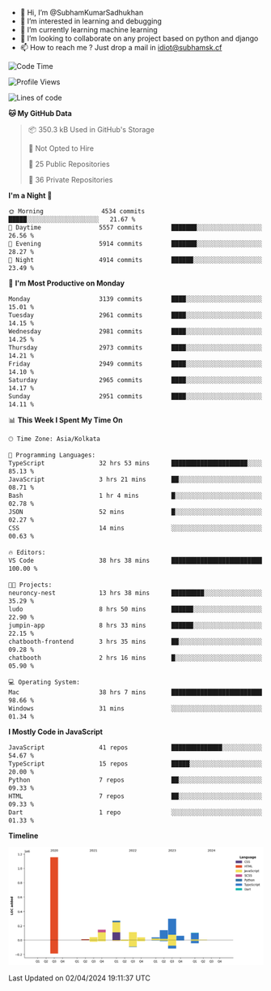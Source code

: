 - 👋 Hi, I’m @SubhamKumarSadhukhan
- 👀 I’m interested in learning and debugging
- 🌱 I’m currently learning machine learning
- 💞️ I’m looking to collaborate on any project based on python and django
- 📫 How to reach me ?
      Just drop a mail in idiot@subhamsk.cf

<!---
SubhamKumarSadhukhan/SubhamKumarSadhukhan is a ✨ special ✨ repository because its `README.md` (this file) appears on your GitHub profile.
You can click the Preview link to take a look at your changes.
--->


<!--START_SECTION:waka-->
![Code Time](http://img.shields.io/badge/Code%20Time-2%2C078%20hrs%2051%20mins-blue)

![Profile Views](http://img.shields.io/badge/Profile%20Views-0-blue)

![Lines of code](https://img.shields.io/badge/From%20Hello%20World%20I%27ve%20Written-2.4%20million%20lines%20of%20code-blue)

**🐱 My GitHub Data** 

> 📦 350.3 kB Used in GitHub's Storage 
 > 
> 🚫 Not Opted to Hire
 > 
> 📜 25 Public Repositories 
 > 
> 🔑 36 Private Repositories 
 > 
**I'm a Night 🦉** 

```text
🌞 Morning                4534 commits        █████░░░░░░░░░░░░░░░░░░░░   21.67 % 
🌆 Daytime                5557 commits        ███████░░░░░░░░░░░░░░░░░░   26.56 % 
🌃 Evening                5914 commits        ███████░░░░░░░░░░░░░░░░░░   28.27 % 
🌙 Night                  4914 commits        ██████░░░░░░░░░░░░░░░░░░░   23.49 % 
```
📅 **I'm Most Productive on Monday** 

```text
Monday                   3139 commits        ████░░░░░░░░░░░░░░░░░░░░░   15.01 % 
Tuesday                  2961 commits        ████░░░░░░░░░░░░░░░░░░░░░   14.15 % 
Wednesday                2981 commits        ████░░░░░░░░░░░░░░░░░░░░░   14.25 % 
Thursday                 2973 commits        ████░░░░░░░░░░░░░░░░░░░░░   14.21 % 
Friday                   2949 commits        ████░░░░░░░░░░░░░░░░░░░░░   14.10 % 
Saturday                 2965 commits        ████░░░░░░░░░░░░░░░░░░░░░   14.17 % 
Sunday                   2951 commits        ████░░░░░░░░░░░░░░░░░░░░░   14.11 % 
```


📊 **This Week I Spent My Time On** 

```text
🕑︎ Time Zone: Asia/Kolkata

💬 Programming Languages: 
TypeScript               32 hrs 53 mins      █████████████████████░░░░   85.13 % 
JavaScript               3 hrs 21 mins       ██░░░░░░░░░░░░░░░░░░░░░░░   08.71 % 
Bash                     1 hr 4 mins         █░░░░░░░░░░░░░░░░░░░░░░░░   02.78 % 
JSON                     52 mins             █░░░░░░░░░░░░░░░░░░░░░░░░   02.27 % 
CSS                      14 mins             ░░░░░░░░░░░░░░░░░░░░░░░░░   00.63 % 

🔥 Editors: 
VS Code                  38 hrs 38 mins      █████████████████████████   100.00 % 

🐱‍💻 Projects: 
neuroncy-nest            13 hrs 38 mins      █████████░░░░░░░░░░░░░░░░   35.29 % 
ludo                     8 hrs 50 mins       ██████░░░░░░░░░░░░░░░░░░░   22.90 % 
jumpin-app               8 hrs 33 mins       ██████░░░░░░░░░░░░░░░░░░░   22.15 % 
chatbooth-frontend       3 hrs 35 mins       ██░░░░░░░░░░░░░░░░░░░░░░░   09.28 % 
chatbooth                2 hrs 16 mins       █░░░░░░░░░░░░░░░░░░░░░░░░   05.90 % 

💻 Operating System: 
Mac                      38 hrs 7 mins       █████████████████████████   98.66 % 
Windows                  31 mins             ░░░░░░░░░░░░░░░░░░░░░░░░░   01.34 % 
```

**I Mostly Code in JavaScript** 

```text
JavaScript               41 repos            ██████████████░░░░░░░░░░░   54.67 % 
TypeScript               15 repos            █████░░░░░░░░░░░░░░░░░░░░   20.00 % 
Python                   7 repos             ██░░░░░░░░░░░░░░░░░░░░░░░   09.33 % 
HTML                     7 repos             ██░░░░░░░░░░░░░░░░░░░░░░░   09.33 % 
Dart                     1 repo              ░░░░░░░░░░░░░░░░░░░░░░░░░   01.33 % 
```



**Timeline**

![Lines of Code chart](https://raw.githubusercontent.com/SubhamKumarSadhukhan/SubhamKumarSadhukhan/main/assets/bar_graph.png)


 Last Updated on 02/04/2024 19:11:37 UTC
<!--END_SECTION:waka-->
